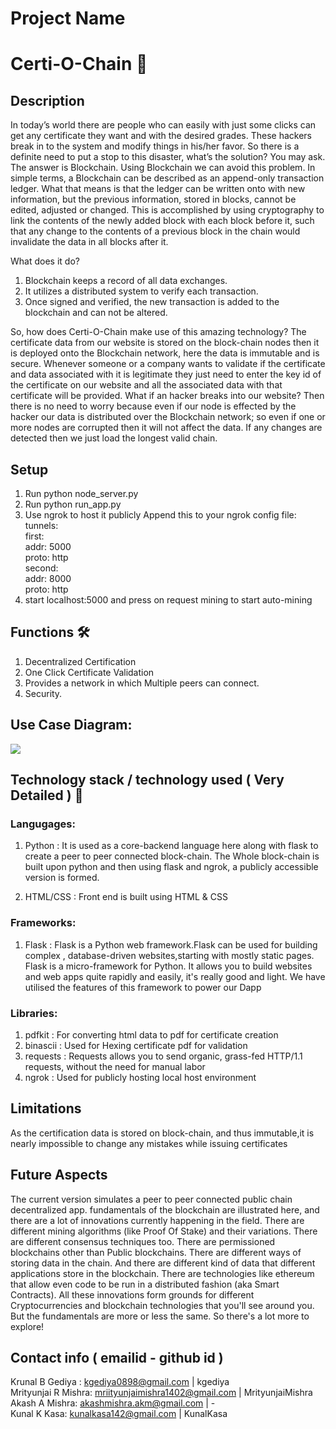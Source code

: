# Project Name
# Certi-O-Chain 👾
## Description
In today’s world there are people who can easily with just some clicks can get
any certificate they want and with the desired grades. These hackers break in to the
system and modify things in his/her favor. So there is a definite need to put a stop to
this disaster, what’s the solution? You may ask. The answer is Blockchain. Using
Blockchain we can avoid this problem. In simple terms, a Blockchain can be
described as an append-only transaction ledger. What that means is that the ledger
can be written onto with new information, but the previous information, stored in
blocks, cannot be edited, adjusted or changed. This is accomplished by using
cryptography to link the contents of the newly added block with each block before
it, such that any change to the contents of a previous block in the chain would
invalidate the data in all blocks after it.

What does it do?
1. Blockchain keeps a record of all data exchanges.
2. It utilizes a distributed system to verify each transaction.
3. Once signed and verified, the new transaction is added to the blockchain
and can not be altered.

So, how does Certi-O-Chain make use of this amazing technology? The
certificate data from our website is stored on the block-chain nodes then it is deployed
onto the Blockchain network, here the data is immutable and is secure. Whenever
someone or a company wants to validate if the certificate and data associated with it
is legitimate they just need to enter the key id of the certificate on our website and
all the associated data with that certificate will be provided. What if an hacker
breaks into our website? Then there is no need to worry because even if our node is
effected by the hacker our data is distributed over the Blockchain network; so even
if one or more nodes are corrupted then it will not affect the data. If any changes are
detected then we just load the longest valid chain.
## Setup 
1. Run python node_server.py
2. Run python run_app.py
3. Use ngrok to host it publicly
Append this to your ngrok config file:
tunnels: <br>
  first:<br>
    addr: 5000<br>
    proto: http   <br> 
  second:<br>
    addr: 8000<br>
    proto: http <br>
 4. start localhost:5000 and press on request mining to start auto-mining

## Functions 🛠
1. Decentralized Certification
2. One Click Certificate Validation 
3. Provides a network in which Multiple peers can connect.
4. Security.
## Use Case Diagram:
<img src="https://i.ibb.co/zskXZ1g/Certi-O-Chain.png"></img>
<br>
## Technology stack / technology used ( Very Detailed ) 🧬
### Langugages:
1. Python : It is used as a core-backend language here along with flask to create a peer to peer connected block-chain.
The Whole block-chain is built upon python and then using flask and ngrok, a publicly accessible version is formed.

2. HTML/CSS : Front end is built using HTML & CSS 

### Frameworks:
1. Flask : Flask is a Python web framework.Flask can be used for building complex , database-driven websites,starting with mostly static pages. Flask is a micro-framework for Python. It allows you to build websites and web apps quite rapidly and easily, it's really good and light. We have utilised the features of this framework to power our Dapp

### Libraries: 
1. pdfkit : For converting html data to pdf for certificate creation
2. binascii : Used for Hexing certificate pdf for validation
3. requests : Requests allows you to send organic, grass-fed HTTP/1.1 requests, without the need for manual labor
4. ngrok : Used for publicly hosting local host environment

## Limitations
As the certification data is stored on block-chain, and thus immutable,it is nearly impossible to change any mistakes while issuing
certificates
## Future Aspects
The current version simulates a peer to peer connected public chain decentralized app.
fundamentals of the blockchain are illustrated here, and there are a lot of innovations currently happening in the field. There are different mining algorithms (like Proof Of Stake) and their variations. There are different consensus techniques too. There are permissioned blockchains other than Public blockchains. There are different ways of storing data in the chain. And there are different kind of data that different applications store in the blockchain. There are technologies like ethereum that allow even code to be run in a distributed fashion (aka Smart Contracts). All these innovations form grounds for different Cryptocurrencies and blockchain technologies that you'll see around you. But the fundamentals are more or less the same. So there's a lot more to explore!

## Contact info ( emailid - github id )
Krunal B Gediya : kgediya0898@gmail.com | kgediya<br>
Mrityunjai R Mishra: mriityunjaimishra1402@gmail.com | MrityunjaiMishra<br>
Akash A Mishra: akashmishra.akm@gmail.com | -<br>
Kunal K Kasa: kunalkasa142@gmail.com | KunalKasa<br>
